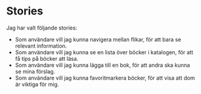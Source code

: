 # Stories

Jag har valt följande stories:
* Som användare vill jag kunna navigera mellan flikar, för att bara se relevant information.
* Som användare vill jag kunna se en lista över böcker i katalogen, för att få tips på böcker att läsa.
* Som användare vill jag kunna lägga till en bok, för att andra ska kunna se mina förslag.
* Som användare vill jag kunna favoritmarkera böcker, för att visa att dom är viktiga för mig.